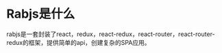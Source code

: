 # Rabjs是什么

rabjs是一套封装了react，redux，react-redux，react-router，react-router-redux的框架，提供简单的api，创建复杂的SPA应用。



